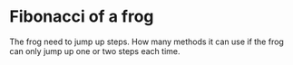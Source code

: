 # Fibonacci of a frog
The frog need to jump up steps. How many methods it can use if the frog can only jump up one or two steps each time.
